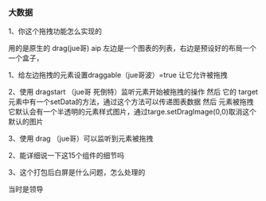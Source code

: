 

### 大数据

1、你这个拖拽功能怎么实现的

用的是原生的 drag(jue哥) aip
左边是一个图表的列表，右边是预设好的布局一个一个盒子，

1、给左边拖拽的元素设置draggable（jue哥波）=true 让它允许被拖拽

2、使用 dragstart （jue哥 死倒特）监听元素开始被拖拽的操作
   然后 它的 target 元素中有一个setData的方法，通过这个方法可以传递图表数据
   然后 元素被拖拽它默认会有一个半透明的元素样式图片，通过targe.setDragImage(0,0)取消这个默认的图片

3、使用 drag （jue哥）可以监听到元素被拖拽

2、能详细说一下这15个组件的细节吗

3、这个打包后白屏是什么问题，怎么处理的

当时是领导